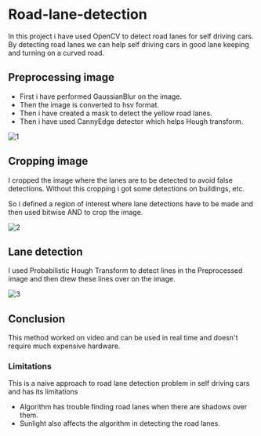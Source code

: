# Road-lane-detection
In this project i have used OpenCV to detect road lanes for self driving cars. By detecting road lanes we can help self driving cars in good lane keeping and turning on a curved road.
## Preprocessing image
- First i have performed GaussianBlur on the image.
- Then the image is converted to hsv format.
- Then i have created a mask to detect the yellow road lanes.
- Then i have used CannyEdge detector which helps Hough transform.




![1](https://user-images.githubusercontent.com/85057931/170327066-0c79ff57-bec1-4b20-82a9-ec3d040ac650.png)

## Cropping image
I cropped the image where the lanes are to be detected to avoid false detections. Without this cropping i got some detections on buildings, etc.


So i defined a region of interest where lane detections have to be made and then used bitwise AND to crop the image.


![2](https://user-images.githubusercontent.com/85057931/170327709-434eb794-0a12-4377-8370-6d77140d687c.png)

## Lane detection
I used Probabilistic Hough Transform to detect lines in the Preprocessed image and then drew these lines over on the image.

![3](https://user-images.githubusercontent.com/85057931/170327566-c811baef-b827-4120-8fb7-312545f41582.png)

## Conclusion
This method worked on video and can be used in real time and doesn't require much expensive hardware.

### Limitations
This is a naive approach to road lane detection problem in self driving cars and has its limitations

- Algorithm has trouble finding road lanes when there are shadows over them.
- Sunlight also affects the algorithm in detecting the road lanes.
